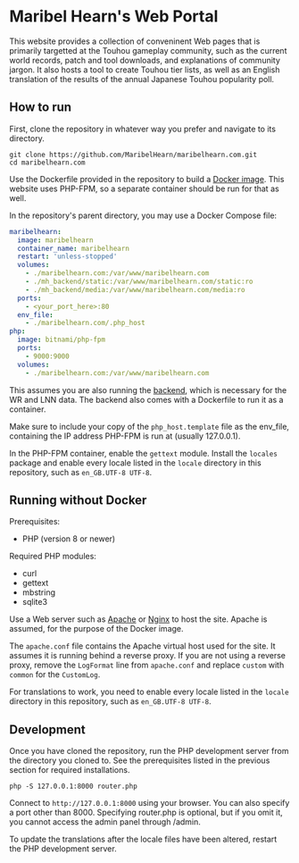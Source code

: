 # Maribel Hearn's Web Portal
This website provides a collection of conveninent Web pages that is primarily targetted at the Touhou gameplay community, such as the current world records, patch and tool downloads, and explanations of community jargon.
It also hosts a tool to create Touhou tier lists, as well as an English translation of the results of the annual Japanese Touhou popularity poll.

## How to run
First, clone the repository in whatever way you prefer and navigate to its directory.
```
git clone https://github.com/MaribelHearn/maribelhearn.com.git
cd maribelhearn.com
```
Use the Dockerfile provided in the repository to build a [Docker image](https://docs.docker.com/). This website uses PHP-FPM, so a separate container should be run for that as well.

In the repository's parent directory, you may use a Docker Compose file:
```YAML
maribelhearn:
  image: maribelhearn
  container_name: maribelhearn
  restart: 'unless-stopped'
  volumes:
    - ./maribelhearn.com:/var/www/maribelhearn.com
    - ./mh_backend/static:/var/www/maribelhearn.com/static:ro
    - ./mh_backend/media:/var/www/maribelhearn.com/media:ro
  ports:
    - <your_port_here>:80
  env_file:
    - ./maribelhearn.com/.php_host
php:
  image: bitnami/php-fpm
  ports:
    - 9000:9000
  volumes:
    - ./maribelhearn.com:/var/www/maribelhearn.com
```

This assumes you are also running the [backend](https://github.com/MaribelHearn/maribelhearn_backend), which is necessary for the WR and LNN data.
The backend also comes with a Dockerfile to run it as a container.

Make sure to include your copy of the `php_host.template` file as the env_file, containing the IP address PHP-FPM is run at (usually 127.0.0.1).

In the PHP-FPM container, enable the `gettext` module. Install the `locales` package and enable every locale listed in the `locale` directory in this repository, such as `en_GB.UTF-8 UTF-8`.

## Running without Docker
Prerequisites:
* PHP (version 8 or newer)

Required PHP modules:
* curl
* gettext
* mbstring
* sqlite3

Use a Web server such as [Apache](https://apache.org/) or [Nginx](https://nginx.org/) to host the site.
Apache is assumed, for the purpose of the Docker image.

The `apache.conf` file contains the Apache virtual host used for the site. It assumes it is running behind a reverse proxy.
If you are not using a reverse proxy, remove the `LogFormat` line from `apache.conf` and replace `custom` with `common` for the `CustomLog`.

For translations to work, you need to enable every locale listed in the `locale` directory in this repository, such as `en_GB.UTF-8 UTF-8`.

## Development
Once you have cloned the repository, run the PHP development server from the directory you cloned to.
See the prerequisites listed in the previous section for required installations.
```
php -S 127.0.0.1:8000 router.php
```
Connect to `http://127.0.0.1:8000` using your browser. You can also specify a port other than 8000.
Specifying router.php is optional, but if you omit it, you cannot access the admin panel through /admin.

To update the translations after the locale files have been altered, restart the PHP development server.